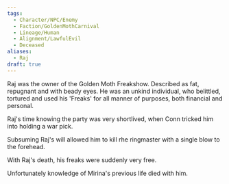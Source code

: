```yaml
---
tags:
  - Character/NPC/Enemy
  - Faction/GoldenMothCarnival
  - Lineage/Human
  - Alignment/LawfulEvil
  - Deceased
aliases:
  - Raj
draft: true
---
```

Raj was the owner of the Golden Moth Freakshow. Described as fat, repugnant and with beady eyes. He was an unkind individual, who belittled, tortured and used his 'Freaks' for all manner of purposes, both financial and personal. 

Raj's time knowing the party was very shortlived, when Conn tricked him into holding a war pick.

Subsuming Raj's will allowed him to kill rhe ringmaster with a single blow to the forehead. 

With Raj's death, his freaks were suddenly very free.

Unfortunately knowledge of Mirina's previous life died with him. 